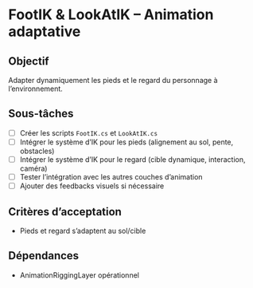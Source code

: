 # FootIK & LookAtIK – Animation adaptative

## Objectif

Adapter dynamiquement les pieds et le regard du personnage à l’environnement.

## Sous-tâches

- [ ] Créer les scripts `FootIK.cs` et `LookAtIK.cs`
- [ ] Intégrer le système d’IK pour les pieds (alignement au sol, pente, obstacles)
- [ ] Intégrer le système d’IK pour le regard (cible dynamique, interaction, caméra)
- [ ] Tester l’intégration avec les autres couches d’animation
- [ ] Ajouter des feedbacks visuels si nécessaire

## Critères d’acceptation

- Pieds et regard s’adaptent au sol/cible

## Dépendances

- AnimationRiggingLayer opérationnel
